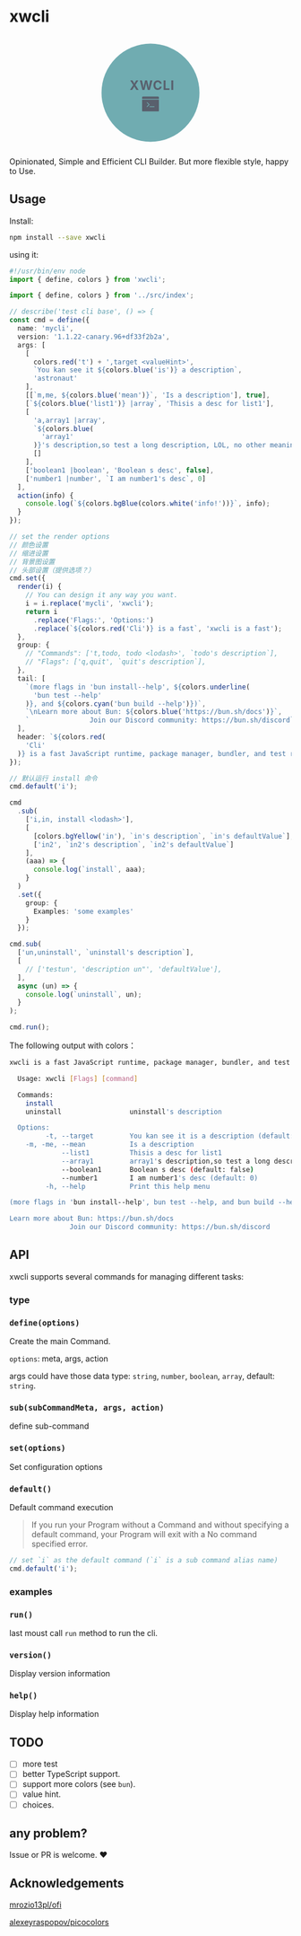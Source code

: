 # xwcli

<svg style="margin:0 auto;display:block;width:200px;height:200px" viewBox="0 0 160 160" version="1.1">
  <g id="root" stroke="none" stroke-width="1" fill="none" fill-rule="evenodd">
  <rect fill="transparent" x="0" y="0" width="160" height="160"></rect><circle fill="#70acb1" cx="80" cy="80" r="70"></circle><g id="Group" transform="translate(24.000000, 59.000000)"><rect id="Rectangle-17" x="0" y="2" width="112" height="18"></rect><text font-size="18" font-weight="700" letter-spacing=".81" fill="#59606d" data-text-alignment="C" font-style="normal"><tspan x="26.254165649414062" y="17">XWCLI</tspan></text></g>
  <rect x="68" y="84" width="24" height="24" display="none" fill="#59606d"></rect>
  <svg xmlns="http://www.w3.org/2000/svg" xmlns:xlink="http://www.w3.org/1999/xlink" viewBox="0 0 50 50" version="1.1" fill="#59606d" x="68" y="84" width="24" height="24"><g id="surface1"><path style=" " d="M 2.84375 3 C 1.273438 3 0 4.273438 0 5.84375 L 0 10 L 50 10 L 50 5.84375 C 50 4.273438 48.726563 3 47.15625 3 Z M 0 12 L 0 46 C 0 46.554688 0.449219 47 1 47 L 49 47 C 49.554688 47 50 46.554688 50 46 L 50 12 Z M 15.09375 19.96875 C 15.351563 19.972656 15.589844 20.050781 15.78125 20.25 L 22.40625 27.0625 L 15.625 33.6875 C 15.429688 33.875 15.191406 33.96875 14.9375 33.96875 C 14.675781 33.96875 14.414063 33.855469 14.21875 33.65625 C 13.832031 33.261719 13.824219 32.636719 14.21875 32.25 L 19.59375 27.03125 L 14.375 21.65625 C 13.988281 21.261719 13.980469 20.636719 14.375 20.25 C 14.574219 20.054688 14.835938 19.964844 15.09375 19.96875 Z M 23 32 L 36 32 C 36.554688 32 37 32.445313 37 33 C 37 33.554688 36.554688 34 36 34 L 23 34 C 22.449219 34 22 33.554688 22 33 C 22 32.445313 22.449219 32 23 32 Z "></path></g>
  </svg>
  </g>
</svg>

Opinionated, Simple and Efficient CLI Builder. But more flexible style, happy to Use.

## Usage

Install:

```sh
npm install --save xwcli
```

using it:

```ts
#!/usr/bin/env node
import { define, colors } from 'xwcli';

import { define, colors } from '../src/index';

// describe('test cli base', () => {
const cmd = define({
  name: 'mycli',
  version: '1.1.22-canary.96+df33f2b2a',
  args: [
    [
      colors.red('t') + ',target <valueHint>',
      `You kan see it ${colors.blue('is')} a description`,
      'astronaut'
    ],
    [[`m,me, ${colors.blue('mean')}`, 'Is a description'], true],
    [`${colors.blue('list1')} |array`, 'Thisis a desc for list1'],
    [
      'a,array1 |array',
      `${colors.blue(
        'array1'
      )}'s description,so test a long description, LOL, no other meaning`,
      []
    ],
    ['boolean1 |boolean', 'Boolean s desc', false],
    ['number1 |number', `I am number1's desc`, 0]
  ],
  action(info) {
    console.log(`${colors.bgBlue(colors.white('info!'))}`, info);
  }
});

// set the render options
// 颜色设置
// 缩进设置
// 背景图设置
// 头部设置（提供选项？）
cmd.set({
  render(i) {
    // You can design it any way you want.
    i = i.replace('mycli', 'xwcli');
    return i
      .replace('Flags:', 'Options:')
      .replace(`${colors.red('Cli')} is a fast`, 'xwcli is a fast');
  },
  group: {
    // "Commands": ['t,todo, todo <lodash>', `todo's description`],
    // "Flags": ['q,quit', `quit's description`],
  },
  tail: [
    `(more flags in 'bun install--help', ${colors.underline(
      'bun test --help'
    )}, and ${colors.cyan('bun build --help')})`,
    `\nLearn more about Bun: ${colors.blue('https://bun.sh/docs')}`,
    `               Join our Discord community: https://bun.sh/discord`
  ],
  header: `${colors.red(
    'Cli'
  )} is a fast JavaScript runtime, package manager, bundler, and test runner.`
});

// 默认运行 install 命令
cmd.default('i');

cmd
  .sub(
    ['i,in, install <lodash>'],
    [
      [colors.bgYellow('in'), `in's description`, `in's defaultValue`],
      ['in2', `in2's description`, `in2's defaultValue`]
    ],
    (aaa) => {
      console.log(`install`, aaa);
    }
  )
  .set({
    group: {
      Examples: 'some examples'
    }
  });

cmd.sub(
  ['un,uninstall', `uninstall's description`],
  [
    // ['testun', 'description un"', 'defaultValue'],
  ],
  async (un) => {
    console.log(`uninstall`, un);
  }
);

cmd.run();
```

The following output with colors：

```sh
xwcli is a fast JavaScript runtime, package manager, bundler, and test runner.

  Usage: xwcli [Flags] [command]

  Commands:
    install
    uninstall                 uninstall's description

  Options:
         -t, --target         You kan see it is a description (default: "astronaut")
    -m, -me, --mean           Is a description
             --list1          Thisis a desc for list1
             --array1         array1's description,so test a long description, LOL, no other meaning (default: [])
             --boolean1       Boolean s desc (default: false)
             --number1        I am number1's desc (default: 0)
         -h, --help           Print this help menu

(more flags in 'bun install--help', bun test --help, and bun build --help)

Learn more about Bun: https://bun.sh/docs
               Join our Discord community: https://bun.sh/discord
```

## API

xwcli supports several commands for managing different tasks:

### type

### `define(options)`

Create the main Command.

`options`:
meta, args, action

args could have those data type: `string`, `number`, `boolean`, `array`, default: `string`.

### `sub(subCommandMeta, args, action)`

define sub-command

### `set(options)`

Set configuration options

### `default()`

Default command execution

> If you run your Program without a Command and without specifying a default command, your Program will exit with a No command specified error.

```ts
// set `i` as the default command (`i` is a sub command alias name)
cmd.default('i');
```

### examples

### `run()`

last moust call `run` method to run the cli.

### `version()`

Display version information

### `help()`

Display help information

## TODO

- [ ] more test
- [ ] better TypeScript support.
- [ ] support more colors (see `bun`).
- [ ] value hint.
- [ ] choices.

## any problem?

Issue or PR is welcome. ❤️

## Acknowledgements

[mrozio13pl/ofi](https://github.com/mrozio13pl/ofi)

[alexeyraspopov/picocolors](https://gitub.com/alexeyraspopov/picocolors)
